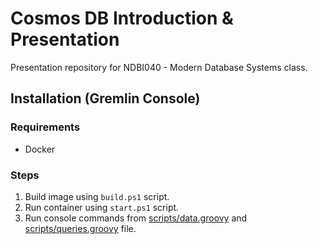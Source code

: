# Cosmos DB Introduction & Presentation

Presentation repository for NDBI040 - Modern Database Systems class.

## Installation (Gremlin Console)

### Requirements
- Docker

### Steps
1. Build image using `build.ps1` script.
2. Run container using `start.ps1` script.
3. Run console commands from [scripts/data.groovy](scripts/data.groovy) and [scripts/queries.groovy](scripts/queries.groovy) file.
